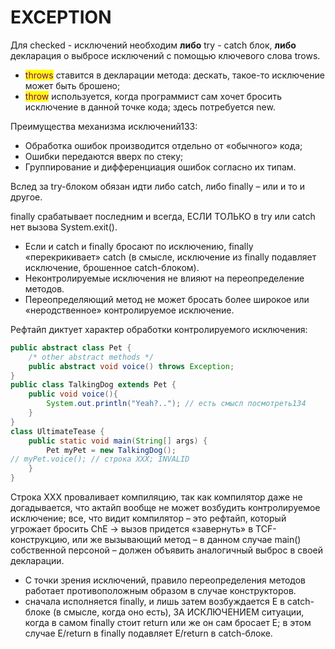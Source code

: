 # EXCEPTION

Для checked - исключений необходим **либо** try - catch блок, **либо** декларация о выбросе исключений с помощью ключевого слова trows.

* <mark style="color:purple;">throws</mark> ставится в декларации метода: дескать, такое-то исключение может быть брошено;&#x20;
* <mark style="color:purple;">throw</mark> используется, когда программист сам хочет бросить исключение в данной точке кода; здесь потребуется new.

Преимущества механизма исключений133:&#x20;

* Обработка ошибок производится отдельно от «обычного» кода;&#x20;
* Ошибки передаются вверх по стеку;&#x20;
* Группирование и дифференциация ошибок согласно их типам.

Вслед за try-блоком обязан идти либо catch, либо finally – или и то и другое.

finally срабатывает последним и всегда, ЕСЛИ ТОЛЬКО в try или catch нет вызова System.exit().

* Если и catch и finally бросают по исключению, finally «перекрикивает» catch (в смысле, исключение из finally подавляет исключение, брошенное catch-блоком).&#x20;
* Неконтролируемые исключения не влияют на переопределение методов.&#x20;
* Переопределяющий метод не может бросать более широкое или «неродственное» контролируемое исключение.

Рефтайп диктует характер обработки контролируемого исключения:

```java
public abstract class Pet {
    /* other abstract methods */
    public abstract void voice() throws Exception;
}
public class TalkingDog extends Pet {
    public void voice(){
        System.out.println("Yeah?.."); // есть смысл посмотреть134
    }
}
class UltimateTease {
    public static void main(String[] args) {
        Pet myPet = new TalkingDog();
// myPet.voice(); // строка XXX; INVALID
    }
}
```

Строка XXX проваливает компиляцию, так как компилятор даже не догадывается, что актайп вообще не может возбудить контролируемое исключение; все, что видит компилятор – это рефтайп, который угрожает бросить ChE → вызов придется «завернуть» в TCF-конструкцию, или же вызывающий метод – в данном случае main() собственной персоной – должен объявить аналогичный выброс в своей декларации.

* С точки зрения исключений, правило переопределения методов работает противоположным образом в случае конструкторов.
* сначала исполняется finally, и лишь затем возбуждается Е в catch-блоке (в смысле, когда оно есть), ЗА ИСКЛЮЧЕНИЕМ ситуации, когда в самом finally стоит return или же он сам бросает E; в этом случае Е/return в finally подавляет Е/return в catch-блоке.
